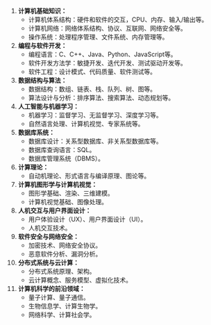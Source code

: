 

1. **计算机基础知识：**
    - 计算机体系结构：硬件和软件的交互，CPU、内存、输入/输出等。
    - 计算机网络：网络体系结构、协议、互联网、网络安全等。
    - 操作系统：处理程序管理、文件系统、内存管理等。
2. **编程与软件开发：**
    - 编程语言：C、C++、Java、Python、JavaScript等。
    - 软件开发方法学：敏捷开发、迭代开发、测试驱动开发等。
    - 软件工程：设计模式、代码质量、软件测试等。
3. **数据结构与算法：**
    - 数据结构：数组、链表、栈、队列、树、图等。
    - 算法设计与分析：排序算法、搜索算法、动态规划等。
4. **人工智能与机器学习：**
    - 机器学习：监督学习、无监督学习、深度学习等。
    - 自然语言处理、计算机视觉、专家系统等。
5. **数据库系统：**
    - 数据库设计：关系型数据库、非关系型数据库等。
    - 数据库查询语言：SQL。
    - 数据库管理系统（DBMS）。
6. **计算理论：**
    - 自动机理论、形式语言与编译原理、图论等。
7. **计算机图形学与计算机视觉：**
    - 图形学基础、渲染、三维建模。
    - 计算机视觉基础、图像处理。
8. **人机交互与用户界面设计：**
    - 用户体验设计（UX）、用户界面设计（UI）。
    - 人机交互技术。
9. **软件安全与网络安全：**
    - 加密技术、网络安全协议。
    - 恶意软件分析、漏洞分析。
10. **分布式系统与云计算：**  
    - 分布式系统原理、架构。
    - 云计算概念、服务模型、虚拟化技术。
12. **计算机科学的前沿领域：**
    - 量子计算、量子通信。
    - 生物信息学、计算生物学。
    - 网络科学、计算社会学。